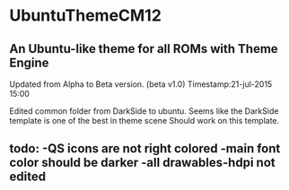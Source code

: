 # UbuntuThemeCM12
An Ubuntu-like theme for all ROMs with Theme Engine
---------------------------------------------------
Updated from Alpha to Beta version. (beta v1.0)
Timestamp:21-jul-2015 15:00

Edited common folder from DarkSide to ubuntu.
Seems like the DarkSide template is one of the best in theme scene
Should work on this template.

todo:
-QS icons are not right colored
-main font color should be darker
-all drawables-hdpi not edited
--------------------------------------------------
